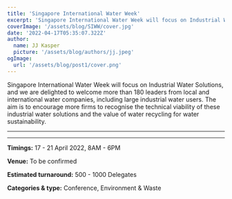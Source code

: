 ```yaml
---
title: 'Singapore International Water Week'
excerpt: 'Singapore International Water Week will focus on Industrial Water Solutions, and we are delighted to welcome more than 180 leaders from local and international water companies, including large industrial water users. The aim is to encourage more firms to recognise the technical viability of these industrial water solutions and the value of water recycling for water sustainability.'
coverImage: '/assets/blog/SIWW/cover.jpg'
date: '2022-04-17T05:35:07.322Z'
author:
  name: JJ Kasper
  picture: '/assets/blog/authors/jj.jpeg'
ogImage:
  url: '/assets/blog/post1/cover.png'
---
```


Singapore International Water Week will focus on Industrial Water Solutions, and we are delighted to welcome more than 180 leaders from local and international water companies, including large industrial water users. The aim is to encourage more firms to recognise the technical viability of these industrial water solutions and the value of water recycling for water sustainability.

---

---

**Timings:**
17 - 21 April 2022, 8AM - 6PM

**Venue:** To be confirmed

**Estimated turnaround:**
500 - 1000 Delegates

**Categories & type:**
Conference, Environment & Waste
